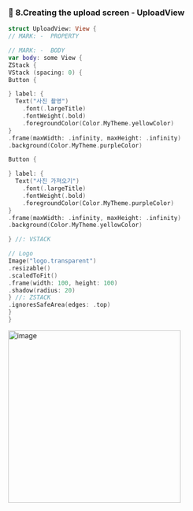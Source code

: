 ### 🔷 8.Creating the upload screen - UploadView

```swift
struct UploadView: View {
// MARK: -  PROPERTY

// MARK: -  BODY
var body: some View {
ZStack {
VStack (spacing: 0) {
Button {

} label: {
  Text("사진 촬영")
    .font(.largeTitle)
    .fontWeight(.bold)
    .foregroundColor(Color.MyTheme.yellowColor)
}
.frame(maxWidth: .infinity, maxHeight: .infinity)
.background(Color.MyTheme.purpleColor)

Button {

} label: {
  Text("사진 가져오기")
    .font(.largeTitle)
    .fontWeight(.bold)
    .foregroundColor(Color.MyTheme.purpleColor)
}
.frame(maxWidth: .infinity, maxHeight: .infinity)
.background(Color.MyTheme.yellowColor)

} //: VSTACK

// Logo
Image("logo.transparent")
.resizable()
.scaledToFit()
.frame(width: 100, height: 100)
.shadow(radius: 20)
} //: ZSTACK
.ignoresSafeArea(edges: .top)
}
}
```

<img height="350" alt="image" src="https://user-images.githubusercontent.com/28912774/161031809-4a8c2648-9971-4fbe-aa9f-9988b60489fe.png">
